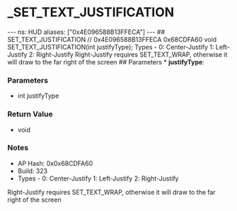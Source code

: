 # _SET_TEXT_JUSTIFICATION

--- ns: HUD aliases: ["0x4E096588B13FFECA"] --- ## SET_TEXT_JUSTIFICATION  // 0x4E096588B13FFECA 0x68CDFA60 void SET_TEXT_JUSTIFICATION(int justifyType);  Types - 0: Center-Justify 1: Left-Justify 2: Right-Justify Right-Justify requires SET_TEXT_WRAP, otherwise it will draw to the far right of the screen  ## Parameters * **justifyType**:

### Parameters
* int justifyType

### Return Value
* void

### Notes
* AP Hash: 0x0x68CDFA60
* Build: 323
* Types -
0: Center-Justify
1: Left-Justify
2: Right-Justify

Right-Justify requires SET_TEXT_WRAP, otherwise it will draw to the far right of the screen

